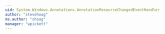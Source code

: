 ```yaml
---
uid: System.Windows.Annotations.AnnotationResourceChangedEventHandler
author: "stevehoag"
ms.author: "shoag"
manager: "wpickett"
---
```

